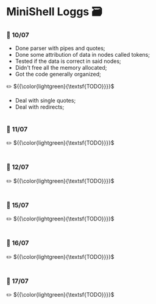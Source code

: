 # MiniShell Loggs 🗃️

### 📅 **10/07**

* Done parser with pipes and quotes;
* Done some attribution of data in nodes called tokens;
* Tested if the data is correct in said nodes;
* Didn't free all the memory allocated;
* Got the code generally organized;

✏️ ${{\color{lightgreen}{\textsf{TODO}}}}\$

* Deal with single quotes;
* Deal with redirects;

#

### 📅 **11/07**

✏️ ${{\color{lightgreen}{\textsf{TODO}}}}\$

#

### 📅 **12/07**

✏️ ${{\color{lightgreen}{\textsf{TODO}}}}\$

#

### 📅 **15/07**

✏️ ${{\color{lightgreen}{\textsf{TODO}}}}\$

#

### 📅 **16/07**

✏️ ${{\color{lightgreen}{\textsf{TODO}}}}\$

#

### 📅 **17/07**

✏️ ${{\color{lightgreen}{\textsf{TODO}}}}\$

#


